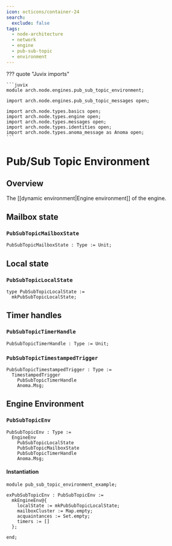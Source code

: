 ```yaml
---
icon: octicons/container-24
search:
  exclude: false
tags:
  - node-architecture
  - network
  - engine
  - pub-sub-topic
  - environment
---
```


??? quote "Juvix imports"

    ```juvix
    module arch.node.engines.pub_sub_topic_environment;

    import arch.node.engines.pub_sub_topic_messages open;

    import arch.node.types.basics open;
    import arch.node.types.engine open;
    import arch.node.types.messages open;
    import arch.node.types.identities open;
    import arch.node.types.anoma_message as Anoma open;
    ```

# Pub/Sub Topic Environment

## Overview

The [[dynamic environment|Engine environment]] of the engine.

## Mailbox state

### `PubSubTopicMailboxState`

<!-- --8<-- [start:PubSubTopicMailboxState] -->
```juvix
PubSubTopicMailboxState : Type := Unit;
```
<!-- --8<-- [end:PubSubTopicMailboxState] -->

## Local state

### `PubSubTopicLocalState`

<!-- --8<-- [start:PubSubTopicLocalState] -->
```juvix
type PubSubTopicLocalState :=
  mkPubSubTopicLocalState;
```
<!-- --8<-- [end:PubSubTopicLocalState] -->

## Timer handles

### `PubSubTopicTimerHandle`

<!-- --8<-- [start:PubSubTopicTimerHandle] -->
```juvix
PubSubTopicTimerHandle : Type := Unit;
```
<!-- --8<-- [end:PubSubTopicTimerHandle] -->

### `PubSubTopicTimestampedTrigger`

<!-- --8<-- [start:PubSubTopicTimestampedTrigger] -->
```juvix
PubSubTopicTimestampedTrigger : Type :=
  TimestampedTrigger
    PubSubTopicTimerHandle
    Anoma.Msg;
```
<!-- --8<-- [end:PubSubTopicTimestampedTrigger] -->

## Engine Environment

### `PubSubTopicEnv`

<!-- --8<-- [start:PubSubTopicEnv] -->
```juvix
PubSubTopicEnv : Type :=
  EngineEnv
    PubSubTopicLocalState
    PubSubTopicMailboxState
    PubSubTopicTimerHandle
    Anoma.Msg;
```
<!-- --8<-- [end:PubSubTopicEnv] -->

#### Instantiation

<!-- --8<-- [start:exPubSubTopicEnv] -->
```juvix extract-module-statements
module pub_sub_topic_environment_example;

exPubSubTopicEnv : PubSubTopicEnv :=
  mkEngineEnv@{
    localState := mkPubSubTopicLocalState;
    mailboxCluster := Map.empty;
    acquaintances := Set.empty;
    timers := []
  };

end;
```
<!-- --8<-- [end:exPubSubTopicEnv] -->
